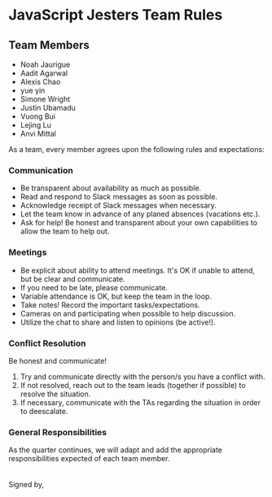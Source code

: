 # JavaScript Jesters Team Rules

## Team Members
- Noah Jaurigue
- Aadit Agarwal
- Alexis Chao
- yue yin
- Simone Wright
- Justin Ubamadu
- Vuong Bui
- Lejing Lu
- Anvi Mittal

As a team, every member agrees upon the following rules and expectations:

### Communication
- Be transparent about availability as much as possible.
- Read and respond to Slack messages as soon as possible.
- Acknowledge receipt of Slack messages when necessary.
- Let the team know in advance of any planed absences (vacations etc.).
- Ask for help! Be honest and transparent about your own capabilities to allow the team to help out.

### Meetings
- Be explicit about ability to attend meetings. It's OK if unable to attend, but be clear and communicate.
- If you need to be late, please communicate.
- Variable attendance is OK, but keep the team in the loop.
- Take notes! Record the important tasks/expectations.
- Cameras on and participating when possible to help discussion.
- Utilize the chat to share and listen to opinions (be active!).

### Conflict Resolution
Be honest and communicate!
1. Try and communicate directly with the person/s you have a conflict with.
2. If not resolved, reach out to the team leads (together if possible) to resolve the situation.
3. If necessary, communicate with the TAs regarding the situation in order to deescalate.

### General Responsibilities
As the quarter continues, we will adapt and add the appropriate responsibilities expected of each team member.
\
\
\
Signed by,